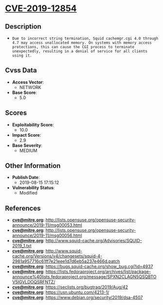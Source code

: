 
# [CVE-2019-12854](https://cve.mitre.org/cgi-bin/cvename.cgi?name=CVE-2019-12854)

## Description

- `Due to incorrect string termination, Squid cachemgr.cgi 4.0 through 4.7 may access unallocated memory. On systems with memory access protections, this can cause the CGI process to terminate unexpectedly, resulting in a denial of service for all clients using it.`

## Cvss Data

- **Access Vector**:
  - NETWORK
- **Base Score**:
  - 5.0

## Scores

- **Exploitability Score**:
  - 10.0
- **Impact Score**:
  - 2.9
- **Base Severity**:
  - MEDIUM

## Other Information

- **Publish Date**:
  - 2019-08-15 17:15:12
- **Vulnerability Status**:
  - Modified

## References

- **cve@mitre.org**: http://lists.opensuse.org/opensuse-security-announce/2019-11/msg00053.html
- **cve@mitre.org**: http://lists.opensuse.org/opensuse-security-announce/2019-11/msg00056.html
- **cve@mitre.org**: http://www.squid-cache.org/Advisories/SQUID-2019_1.txt
- **cve@mitre.org**: http://www.squid-cache.org/Versions/v4/changesets/squid-4-2981a957716c61ff7e21eee1d7d6eb5a237e466d.patch
- **cve@mitre.org**: https://bugs.squid-cache.org/show_bug.cgi?id=4937
- **cve@mitre.org**: https://lists.fedoraproject.org/archives/list/package-announce%40lists.fedoraproject.org/message/SPXN2CLAGN5QSQBTOV5IGVLDOQSRFNTZ/
- **cve@mitre.org**: https://seclists.org/bugtraq/2019/Aug/42
- **cve@mitre.org**: https://usn.ubuntu.com/4213-1/
- **cve@mitre.org**: https://www.debian.org/security/2019/dsa-4507
